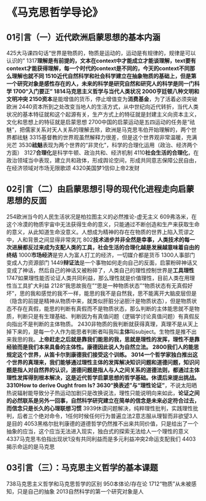 # 《马克思哲学导论》
## 01引言（一）近代欧洲启蒙思想的基本内涵
425大马课四句话“世界是物质的，物质是运动的，运动是有规律的，规律是可以认识的”
1317**理解是有前提的，文本在context中才能成立才能谈理解，text要有context才能获得理解，**每一个时代的context是不同的，今天的context不同那么理解也就不同
1510近代自然科学和社会科学建立在抽象物质的基础上，但是第一个研究对象是感性存在的人，未来的科学是研究自然和研究人的科学是同一门科学
1700“入门要正”
1814马克思主义哲学与当代人类状况
2000亨廷顿八种文明和文明冲突
2150**资本**是能增值的货币，停止增值变为**消费基金**，为了活着必须突破欧洲
2440资本所到之处改变当地人的生活方式，从中世纪向近代转折，当代人类状况的基本特征就和这个起源有关，生产方式上的特征就是封建主义向资本主义，文化和思想上的特征就是启蒙思想
2700中国的启蒙运动是五四运动的任务是“祛魅”，把儒家关系对天人关系的理解去除，欧洲是马克思韦伯开始理解的，两个世界都祛魅
3315基督教的世界观虽然解释力很差，但是这个世界观非常温暖，充满光芒
3530**祛魅**表现为两个世界的“非灵化”，科学的合理化运用（政治、经济两个方面）
3127**合理化**是科学牛顿、政治共和、经济机制
4110**社会生活的合理化**，在政治领域当中表现，建立共和政体，形成舆论空间，形成共同意志保障公民自由，在经济领域对市场无限歌颂
4320美国梦1信仰上帝2发财

## 02引言（二）由启蒙思想引导的现代化进程走向启蒙思想的反面
254欧洲当今的人民生活状况是柏拉图主义的必然推论-虚无主义
609弗洛米，在这个冷漠的物质宇宙中无法获得生命的意义，只能通过不断创造和生产来获取生命的意义，从此知道生命没意义。人想成为精神的存在在物质的世界上陷入荒谬之中，人和背景之间显得非常突兀
802**技术进步并非全然是幸事，人类技术的每一次进展都反过来成为支配人类的工具，社会生活的合理化越是发展越意味着自由的终结**
1000**市场经济**是穷人为富人打工的经济，一切媒介都是货币
1300人事部门变成人力资源部门
1449**辩证法**是一个事物如何走向自己的反面，启蒙粉碎神话又变成了神话，然后自己的神话又被粉碎了，人类自己的理性控制世界是**工具理性**
1747如果理性能否论证人类共同利益，那么理性就是价值理性，目前人类在用理性当工具扩大利益
2128“我思故我在”“思是一种物质状态”“物质状态有无真假好坏”，思的我和感觉的我不一样，能思的我不是自然我，思不能离开大脑皮层但是（隐含的前提是精神从物质中来，就类似肝脏分泌胆汁是物质状态），但是物质状态不存在真假，能思的判断有真假而不是物质状态，那么判断的主体能思就不是物质，判断只是有生理基础、判断因为有真值问题（逻辑学讨论真值问题）有真假反向指出不是判断的主体物质。
2430非物质的我判断就获得真理，真理不是从天上掉下来的，是每一个人作为能思者判断者叫我叫**主体**叫subject。生物性是推不出来我思的我。**上帝赶走之后就是靠我们能思的我，思就是理性的发挥，理性不是靠经验而是我们本来具备的主体性。**康德因此说人为自然立法。
2800我们人的能思规定这个世界，从笛卡尔到康德我们接受这个训练。
3014一个哲学家独白推出这个世界的真理来，我们能够通过理性主体的发挥解决知识问题和道德问题，**知识问题**是指人对自然界的认识，**道德问题**是指人与人之间关系的道德法则，都通过主体理性发挥得到根本解决，这是近代哲学启蒙思想的哲学基础。休谟后来提出挑战。
3310How to derive Ought from Is?
3630**“换表述”**与**“理性论证”**，不说太阳晒热说辐射能导致分子热运动加剧只是改换说法，理性只能说明向来如此，**论证之间的必然联系是另外一回事，自然科学研究建立在简单的信念是未来必定符合过去，而信念只是长久的心理联想习惯**
3939休谟问题解决，纯粹理性批判，实践理性批判，后者三个绝对命令，1任何时候任何行为普遍立法2意志服从理智而非欲望3人是目的
4053黑格尔批判康德的道德哲学仍然推不出来共同价值，只是给出了一个抽象的应当，这个应当无法进入现实，独白式的探索无法给人一个理性的意义
4337马克思韦伯指出现状1没有共同利益而是多元利益冲突2命运支配我们
4403揭示命运的是马克思

## 03引言（三）：马克思主义哲学的基本课题
738马克思主义哲学和马克思哲学的区别
950本体论/存在论
1712“物质”从未被感知，只是自己的抽象
2013自然科学的第一个研究对象是人


